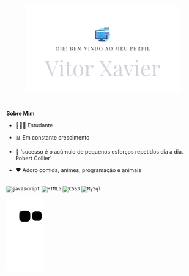 
<p align="center"><img width="80%" alt="Oie! Bem vindo ao meu perfil" src="./assets/Welcome.png" /></p>

<br />


**Sobre Mim**

- 👨🏻‍🎓 Estudante

- 📊 Em constante crescimento

- 💬 'sucesso é o acúmulo de pequenos esforços repetidos dia a dia. Robert Collier'

- ❤️ Adoro comida, animes, programação e animais

<br>
<code><img height="20" alt="javascript" src="https://img.shields.io/badge/JavaScript-323330?style=for-the-badge&logo=javascript&logoColor=F7DF1E"></code>
<code><img height="20" alt="HTML5" src="https://img.shields.io/badge/HTML5-E34F26?style=for-the-badge&logo=html5&logoColor=white"></code>
<code><img height="20" alt="CSS3" src="https://img.shields.io/badge/CSS3-1572B6?style=for-the-badge&logo=css3&logoColor=white"></code>
<code><img height="20" alt="MySql" src="https://img.shields.io/badge/MySQL-00000F?style=for-the-badge&logo=mysql&logoColor=white"></code>
           
           
           
<br>

![snake gif](https://github.com/VitXP/VitXP/blob/output/github-contribution-grid-snake.svg)
